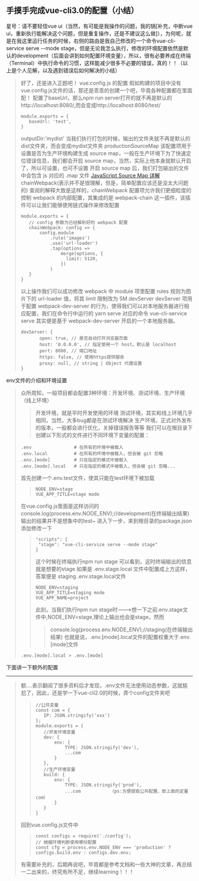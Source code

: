 手摸手完成vue-cli3.0的配置（小结）
---
星号：请不要轻信vue ui（当然，有可能是我操作的问题，我的锅[补充，中断vue ui，重新执行能解决这个问题，但是重复操作，还是不建议这么做]），为何呢，就是在我这里运行任务的时候，右侧的路由是我自己修改的一个命令vue-cli-service serve --mode stage，但是无论我怎么执行，修改的环境配置依然是默认的development（后面会讲到如何配置环境变量），所以，很有必要养成在终端（Terminal）中执行命令的习惯，这样能减少很多不必要的错误，真的！！（以上是个人见解，以及遇到错误后如何解决的小结）
>好了，还是进入正题吧！
>vue.config.js 的配置
>假如构建的项目中没有vue.config.js文件的话，那还是乖乖的创建一个吧，毕竟各种配置都在里面配！
>配置了baseUrl，那么npm run server打开的就不再是默认的http://localhost:8080/,而会变成http://localhost:8080/test/
>```
>module.exports = {
>    baseUrl: 'test',
>}
>```
>outputDir:'mydist'
>当我们执行打包的时候，输出的文件夹就不再是默认的dist文件夹，而会变成mydist文件夹
>productionSourceMap
>该配置项用于设置是否为生产环境构建生成 source map，一般在生产环境下为了快速定位错误信息，我们都会开启 source map，当然，实际上他本身就默认开启了，所以可设置，也可不设置
>开启 source map 后，我们打包输出的文件中会包含 js 对应的 .map 文件
>[JavaScript Source Map 详解](http://www.ruanyifeng.com/blog/2013/01/javascript_source_map.html)
>chainWebpack(表示并不是很理解，但是，简单配置应该还是没太大问题的)
>查阅的解释大致是这样的，chainWebpack 配置项允许我们更细粒度的控制 webpack 的内部配置，其集成的是 webpack-chain 这一插件，该插件可以让我们能够使用链式操作来修改配置
>```
>module.exports = {
>    // config 参数为已经解析好的 webpack 配置
>    chainWebpack: config => {
>        config.module
>            .rule('images')
>            .use('url-loader')
>            .tap(options =>
>                merge(options, {
>                  limit: 5120,
>                })
>            )
>    }   
>}
>```
>以上操作我们可以成功修改 webpack 中 module 项里配置 rules 规则为图片下的 url-loader 值，将其 limit 限制改为 5M
>devServer
>devServer 项用于配置 webpack-dev-server 的行为，使得我们可以对本地服务器进行相应配置，我们在命令行中运行的 yarn serve 对应的命令 vue-cli-service serve 其实便是基于 webpack-dev-server 开启的一个本地服务器。
>```
>devServer: {
>        open: true, // 是否自动打开浏览器页面
>        host: '0.0.0.0', // 指定使用一个 host。默认是 localhost
>        port: 8080, // 端口地址
>        https: false, // 使用https提供服务
>        proxy: null, // string | Object 代理设置
> }
>```
env文件的介绍和环境设置
>众所周知，一般项目都会配置3种环境：开发环境、测试环境、生产环境（线上环境）
>>开发环境，就是平时开发使用的环境
>>测试环境，其实和线上环境几乎相同，当然，大多bug都是在测试环境解决
>>生产环境，正式对外发布的版本，一般都会进行优化，关掉错误报告等等
>我们可以在根目录下创建以下形式的文件进行不同环境下变量的配置：
>```
>.env                # 在所有的环境中被载入
>.env.local          # 在所有的环境中被载入，但会被 git 忽略
>.env.[mode]         # 只在指定的模式中被载入
>.env.[mode].local   # 只在指定的模式中被载入，但会被 git 忽略...
>```
>首先创建一个.env.test文件，使其只能在test环境下被加载
>>```
>>NODE_ENV=stage
>>VUE_APP_TITLE=stage mode
>>```
>在vue.config.js里面是这样访问的
>console.log(process.env.NODE_ENV);//development(在终端输出结果)
>输出的结果并不是想象中的test~
>进入下一步，来到根目录的package.json添加修改一下
>>```
>>"scripts": {
>>  "stage": "vue-cli-service serve --mode stage"
>>}
>>```
>>这个时候在终端执行npm run stage
>>可以看到，这时终端输出的信息就是想要的stage
>如果是 .env.stage.local 文件中配置成上方这样，答案便是 staging
>>.env.stage.local文件
>>```
>>NODE_ENV=staging
>>VUE_APP_TITLE=staging mode
>>VUE_APP_NAME=project
>>```
>>此刻，当我们执行npm run stage时--->想一下之前.env.stage文件中,NODE_ENV=stage,理论上输出也会是stage，然而
>>>console.log(process.env.NODE_ENV);//staging(在终端输出结果)
>>也就是说，.env.[mode].local文件的配置权重大于.env.[mode]文件
>```
>.env.[mode].local > .env.[mode] 
>```
下面讲一下额外的配置
***
>额....表示翻阅了很多资料后才发现，.env文件无法使用动态参数，这就尴尬了，因此，还是学一下vue-cli2.0的时候，弄个config文件夹吧
>>```
>>//公共变量
>>const com = {
>>    IP: JSON.stringify('xxx')
>>};
>>module.exports = {
>>    //开发环境变量
>>    dev: {
>>        env: {
>>            TYPE: JSON.stringify('dev'),
>>            ...com
>>        }
>>    },
>>    //生产环境变量
>>    build: {
>>        env: {
>>            TYPE: JSON.stringify('prod'),
>>            ...com           （ps:方便提取公共配置、即上面的定量com）
>>        }
>>    }
>>}
>>```
>回到vue.config.js文件中
>>```
>>const configs = require('./config');
>>// 根据环境判断使用哪份配置
>>const cfg = process.env.NODE_ENV === 'production' ? configs.build.env : configs.dev.env;
>>```
>有需要补充的，后期再说吧，毕竟都是参考文档和一些大神的文章，再总结一二出来的，终究有所不足，继续learning！！！
